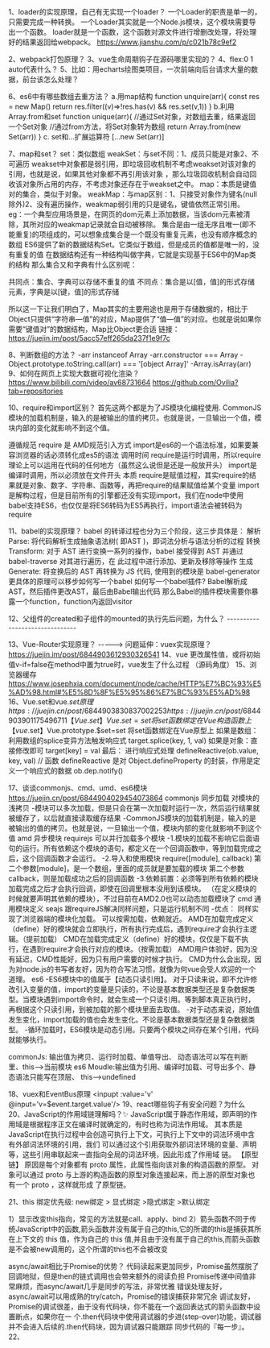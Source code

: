 1、loader的实现原理，自己有无实现一个loader？
一个Loader的职责是单一的，只需要完成一种转换。
一个Loader其实就是一个Node.js模块，这个模块需要导出一个函数。
loader就是一个函数，这个函数对源文件进行增删改处理，将处理好的结果返回给webpack。
https://www.jianshu.com/p/c021b78c9ef2

2、webpack打包原理？
3、vue生命周期钩子在源码哪里实现的？
4、flex:0 1 auto代表什么？
5、比如：用echarts绘图类项目，一次前端向后台请求大量的数据，前台该怎么处理？

6、es6中有哪些数组去重方法？
    a.用map结构
    function unquire(arr){
      const res = new Map()
      return res.filter((v)=>!res.has(v) && res.set(v,1))
    }
    b.利用Array.from和set
    function unique(arr){
        //通过Set对象，对数组去重，结果返回一个Set对象
        //通过from方法，将Set对象转为数组
        return Array.from(new Set(arr))
    }
    c. set和...扩展运算符
    [...new Set(arr)]

7、map和set？
set：类似数组
weakSet：与set不同：1、成员只能是对象2、不可遍历 weakset中对象都是弱引用，即垃圾回收机制不考虑weakset对该对象的引用，也就是说，如果其他对象都不再引用该对象
  ，那么垃圾回收机制会自动回收该对象所占用的内存，不考虑对象还存在于weakset之中。
map：本质是键值对的集合，类似于对象。
weakMap：与map区别：1、只接受对象作为键名(null除外)2、没有遍历操作，weakmap弱引用的只是键名，键值依然正常引用。
  eg：一个典型应用场景是，在网页的dom元素上添加数据，当该dom元素被清除，其所对应的weakmap记录就会自动被移除。
集合是由一组无序且唯一(即不能重复)的项组成的，可以想象成集合是一个既没有重复元素，也没有顺序概念的数组
ES6提供了新的数据结构Set。它类似于数组，但是成员的值都是唯一的，没有重复的值
在数据结构还有一种结构叫做字典，它就是实现基于ES6中的Map类的结构
那么集合又和字典有什么区别呢：

共同点：集合、字典可以存储不重复的值
不同点：集合是以[值，值]的形式存储元素，字典是以[键，值]的形式存储

所以这一下让我们明白了，Map其实的主要用途也是用于存储数据的，相比于Object只提供“字符串—值”的对应，Map提供了“值—值”的对应。也就是说如果你需要“键值对”的数据结构，Map比Object更合适
链接：https://juejin.im/post/5acc57eff265da237f1e9f7c

8、判断数组的方法？
  -arr instanceof Array
  -arr.constructor === Array
  -Object.prototype.toString.call(arr) === '[object Array]'
  -Array.isArray(arr)
9、如何在网页上实现大数据可视化渲染？
https://www.bilibili.com/video/av68731664
https://github.com/Ovilia?tab=repositories

10、require和import区别？
首先这两个都是为了JS模块化编程使用.
CommonJS模块的加载机制是，输入的是被输出的值的拷贝。也就是说，一旦输出一个值，模块内部的变化就影响不到这个值。

遵循规范
require 是 AMD规范引入方式
import是es6的一个语法标准，如果要兼容浏览器的话必须转化成es5的语法
调用时间
require是运行时调用，所以require理论上可以运用在代码的任何地方（虽然这么说但是还是一般放开头）
import是编译时调用，所以必须放在文件开头
本质
require是赋值过程，其实require的结果就是对象、数字、字符串、函数等，再把require的结果赋值给某个变量
import是解构过程，但是目前所有的引擎都还没有实现import，我们在node中使用babel支持ES6，也仅仅是将ES6转码为ES5再执行，import语法会被转码为require

11、babel的实现原理？
babel 的转译过程也分为三个阶段，这三步具体是：
解析 Parse: 将代码解析⽣成抽象语法树( 即AST )，即词法分析与语法分析的过程 
转换 Transform: 对于 AST 进⾏变换⼀系列的操作，babel 接受得到 AST 并通过 babel-traverse 对其进⾏遍历，在 此过程中进⾏添加、更新及移除等操作 
⽣成 Generate: 将变换后的 AST 再转换为 JS 代码, 使⽤到的模块是 babel-generator
更具体的原理可以移步如何写⼀个babel
如何写⼀个babel插件?
Babel解析成AST，然后插件更改AST，最后由Babel输出代码
那么Babel的插件模块需要你暴露⼀个function，function内返回visitor

12、父组件的created和子组件的mounted的执行先后问题，为什么？  -------------------------------

13、Vue-Router实现原理？  -----> 问题延伸：vuex实现原理？
https://juejin.im/post/6844903612930326541
14、vue 更改属性值，或将初始值v-if=false在method中置为true时，vue发生了什么过程 （源码角度）
15、浏览器缓存
https://www.josephxia.com/document/node/cache/HTTP%E7%BC%93%E5%AD%98.html#%E5%8D%8F%E5%95%86%E7%BC%93%E5%AD%98
16、Vue.set和vue.$set原理
https://juejin.cn/post/6844903830837002253
https://juejin.cn/post/6844903901175496711
【Vue.set】 Vue.set=set  将set函数绑定在Vue构造函数上
【vue.$set】Vue.prototype.$set=set  将set函数绑定在Vue原型上
如果是数组：利用数组的splice变异方法触发响应式  target.splice(key, 1, val)
如果是对象：直接修改即可  target[key] = val
最后： 进行响应式处理
  defineReactive(ob.value, key, val) // 函数 defineReactive 是对 Object.defineProperty 的封装，作用是定义一个响应式的数据
  ob.dep.notify()

17、谈谈commonjs、cmd、umd、es6模块
https://juejin.cn/post/6844904029454073864
commonjs  同步加载  对模块的浅拷⻉
  -模块可以多次加载，但是只会在第一次加载时运行一次，然后运行结果就被缓存了，以后就直接读取缓存结果
  -CommonJS模块的加载机制是，输入的是被输出的值的拷贝。也就是说，一旦输出一个值，模块内部的变化就影响不到这个值
amd    异步模块 requirejs    可以并行加载多个模块
  -1.模块的加载不影响它后面语句的运行。所有依赖这个模块的语句，都定义在一个回调函数中，等到加载完成之后，这个回调函数才会运行。
  -2.导入和使用模块
    require([module], callback)
    第二个参数[module]，是一个数组，里面的成员就是要加载的模块
    第二个参数callback，则是加载成功之后的回调函数
  -3.依赖前置：必须等到所有依赖的模块加载完成之后才会执行回调，即使在回调里根本没用到该模块。
          （在定义模块的时候就要声明其依赖的模块），不过目前在AMD2.0也可以动态加载模块了
cmd   通用模块定义 seajs  跟requireJS解决同样问题，只是运行机制不同
  -优点： 同样实现了浏览器端的模块化加载。 可以按需加载，依赖就近。
  AMD在加载完成定义（define）好的模块就会立即执行，所有执行完成后，遇到require才会执行主逻辑。（提前加载）
  CMD在加载完成定义（define）好的模块，仅仅是下载不执行，在遇到require才会执行对应的模块。（按需加载）
  AMD用户体验好，因为没有延迟，CMD性能好，因为只有用户需要的时候才执行。
  CMD为什么会出现，因为对node.js的书写者友好，因为符合写法习惯，就像为何vue会受人欢迎的一个道理。
es6
  -ES6模块中的值属于【动态只读引用】。
    对于只读来说，即不允许修改引入变量的值，import的变量是只读的，不论是基本数据类型还是复杂数据类型。当模块遇到import命令时，就会生成一个只读引用。等到脚本真正执行时，再根据这个只读引用，到被加载的那个模块里面去取值。
  -对于动态来说，原始值发生变化，import加载的值也会发生变化。不论是基本数据类型还是复杂数据类型。
  -循环加载时，ES6模块是动态引用。只要两个模块之间存在某个引用，代码就能够执行。

commonJs:  输出值为拷贝、运行时加载、单值导出、 动态语法可以写在判断里、this-->当前模块
es6 Moudle:输出值为引用、编译时加载、可导出多个、静态语法只能写在顶层、 this-->undefined




18、vuex和EventBus原理
<inpupt :value='v' @input='v=$event.target.value'/>
19、react哪些钩子有安全问题？为什么
20、JavaScript的作⽤域链理解吗？✨
JavaScript属于静态作⽤域，即声明的作⽤域是根据程序正⽂在编译时就确定的，有时也称为词法作⽤域。
其本质是JavaScript在执⾏过程中会创造可执⾏上下⽂，可执⾏上下⽂中的词法环境中含有外部词法环境的引⽤，我们 可以通过这个引⽤获取外部词法环境的变量、声明等，这些引⽤串联起来⼀直指向全局的词法环境，因此形成了作⽤域 链。
【原型链】
原因是每个对象都有 proto 属性，此属性指向该对象的构造函数的原型。 对象可以通过 proto 与上游的构造函数的原型对象连接起来，⽽上游的原型对象也有⼀个 proto ，这样就形成 了原型链。

21、this
绑定优先级: new绑定 > 显式绑定 >隐式绑定 >默认绑定

  1）显示改变this指向，常⻅的⽅法就是call、apply、bind
  2）箭头函数不同于传统JavaScript中的函数,箭头函数并没有属于⾃⼰的this,它的所谓的this是捕获其所在上下⽂的 this 值，作为⾃⼰的 this 值,并且由于没有属于⾃⼰的this,⽽箭头函数是不会被new调⽤的，这个所谓的this也不会被改变

async/await相⽐于Promise的优势？
代码读起来更加同步，Promise虽然摆脱了回调地狱，但是then的链式调⽤也会带来额外的阅读负担 Promise传递中间值⾮常麻烦，⽽async/await⼏乎是同步的写法，⾮常优雅 错误处理友好，async/await可以⽤成熟的try/catch，Promise的错误捕获⾮常冗余 调试友好，Promise的调试很差，由于没有代码块，你不能在⼀个返回表达式的箭头函数中设置断点，如果你在⼀ 个.then代码块中使⽤调试器的步进(step-over)功能，调试器并不会进⼊后续的.then代码块，因为调试器只能跟踪 同步代码的『每⼀步』。
22、